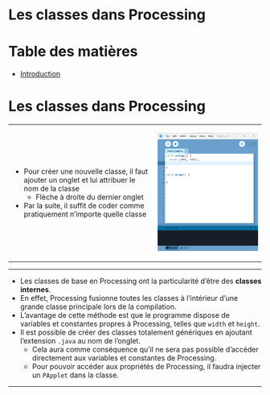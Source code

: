 # Les classes dans Processing <!-- omit in toc -->

# Table des matières <!-- omit in toc -->
- [Introduction](#introduction)


# Les classes dans Processing

<table style="border: none;">

<tr>
<td>

- Pour créer une nouvelle classe, il faut ajouter un onglet et lui attribuer le nom de la classe
  - Flèche à droite du dernier onglet
- Par la suite, il suffit de coder comme pratiquement n’importe quelle classe

</td>
<td>

![alt text](assets/new_class.gif)

</td>
</tr>
</table>


---

- Les classes de base en Processing ont la particularité d’être des **classes internes**.
- En effet, Processing fusionne toutes les classes à l’intérieur d’une grande classe principale lors de la compilation.
- L’avantage de cette méthode est que le programme dispose de variables et constantes propres à Processing, telles que `width` et `height`.
- Il est possible de créer des classes totalement génériques en ajoutant l’extension `.java` au nom de l’onglet.
  - Cela aura comme conséquence qu’il ne sera pas possible d’accéder directement aux variables et constantes de Processing.
  - Pour pouvoir accéder aux propriétés de Processing, il faudra injecter un `PApplet` dans la classe.

---

